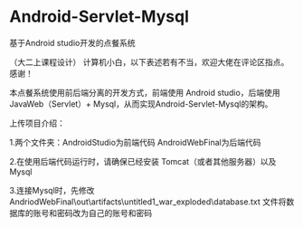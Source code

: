 # Android-Servlet-Mysql
基于Android studio开发的点餐系统

（大二上课程设计） 计算机小白，以下表述若有不当，欢迎大佬在评论区指点。感谢！

本点餐系统使用前后端分离的开发方式，前端使用 Android studio，后端使用 JavaWeb（Servlet）+ Mysql，从而实现Android-Servlet-Mysql的架构。

上传项目介绍：

  1.两个文件夹：AndroidStudio为前端代码 AndroidWebFinal为后端代码
  
  2.在使用后端代码运行时，请确保已经安装 Tomcat（或者其他服务器）以及 Mysql 
  
  3.连接Mysql时，先修改 AndriodWebFinal\out\artifacts\untitled1_war_exploded\database.txt 文件将数据库的账号和密码改为自己的账号和密码
  
